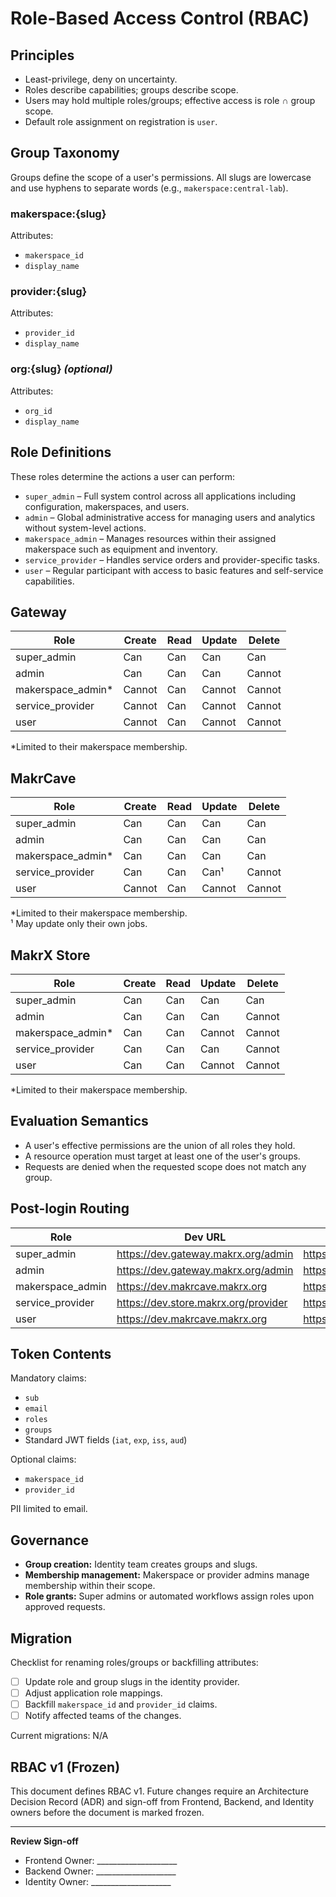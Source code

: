 # Role-Based Access Control (RBAC)

## Principles

- Least-privilege, deny on uncertainty.
- Roles describe capabilities; groups describe scope.
- Users may hold multiple roles/groups; effective access is role ∩ group scope.
- Default role assignment on registration is `user`.

## Group Taxonomy

Groups define the scope of a user's permissions. All slugs are lowercase and use hyphens to separate words (e.g., `makerspace:central-lab`).

### makerspace:{slug}

Attributes:

- `makerspace_id`
- `display_name`

### provider:{slug}

Attributes:

- `provider_id`
- `display_name`

### org:{slug} *(optional)*

Attributes:

- `org_id`
- `display_name`

## Role Definitions

These roles determine the actions a user can perform:

- `super_admin` – Full system control across all applications including configuration, makerspaces, and users.
- `admin` – Global administrative access for managing users and analytics without system-level actions.
- `makerspace_admin` – Manages resources within their assigned makerspace such as equipment and inventory.
- `service_provider` – Handles service orders and provider-specific tasks.
- `user` – Regular participant with access to basic features and self-service capabilities.

## Gateway

| Role | Create | Read | Update | Delete |
| --- | --- | --- | --- | --- |
| super_admin | Can | Can | Can | Can |
| admin | Can | Can | Can | Cannot |
| makerspace_admin* | Cannot | Can | Cannot | Cannot |
| service_provider | Cannot | Can | Cannot | Cannot |
| user | Cannot | Can | Cannot | Cannot |

\*Limited to their makerspace membership.

## MakrCave

| Role | Create | Read | Update | Delete |
| --- | --- | --- | --- | --- |
| super_admin | Can | Can | Can | Can |
| admin | Can | Can | Can | Can |
| makerspace_admin* | Can | Can | Can | Can |
| service_provider | Can | Can | Can¹ | Cannot |
| user | Cannot | Can | Cannot | Cannot |

\*Limited to their makerspace membership.  
¹ May update only their own jobs.

## MakrX Store

| Role | Create | Read | Update | Delete |
| --- | --- | --- | --- | --- |
| super_admin | Can | Can | Can | Can |
| admin | Can | Can | Can | Cannot |
| makerspace_admin* | Can | Can | Cannot | Cannot |
| service_provider | Can | Can | Can | Cannot |
| user | Can | Can | Cannot | Cannot |

\*Limited to their makerspace membership.

## Evaluation Semantics

- A user's effective permissions are the union of all roles they hold.
- A resource operation must target at least one of the user's groups.
- Requests are denied when the requested scope does not match any group.

## Post-login Routing

| Role | Dev URL | Staging URL | Prod URL |
| --- | --- | --- | --- |
| super_admin | https://dev.gateway.makrx.org/admin | https://staging.gateway.makrx.org/admin | https://gateway.makrx.org/admin |
| admin | https://dev.gateway.makrx.org/admin | https://staging.gateway.makrx.org/admin | https://gateway.makrx.org/admin |
| makerspace_admin | https://dev.makrcave.makrx.org | https://staging.makrcave.makrx.org | https://makrcave.makrx.org |
| service_provider | https://dev.store.makrx.org/provider | https://staging.store.makrx.org/provider | https://store.makrx.org/provider |
| user | https://dev.makrcave.makrx.org | https://staging.makrcave.makrx.org | https://makrcave.makrx.org |

## Token Contents

Mandatory claims:

- `sub`
- `email`
- `roles`
- `groups`
- Standard JWT fields (`iat`, `exp`, `iss`, `aud`)

Optional claims:

- `makerspace_id`
- `provider_id`

PII limited to email.

## Governance

- **Group creation:** Identity team creates groups and slugs.
- **Membership management:** Makerspace or provider admins manage membership within their scope.
- **Role grants:** Super admins or automated workflows assign roles upon approved requests.

## Migration

Checklist for renaming roles/groups or backfilling attributes:

- [ ] Update role and group slugs in the identity provider.
- [ ] Adjust application role mappings.
- [ ] Backfill `makerspace_id` and `provider_id` claims.
- [ ] Notify affected teams of the changes.

Current migrations: N/A

## RBAC v1 (Frozen)

This document defines RBAC v1. Future changes require an Architecture Decision Record (ADR) and sign-off from Frontend, Backend, and Identity owners before the document is marked frozen.

---

**Review Sign-off**

- Frontend Owner: ____________________
- Backend Owner: ____________________
- Identity Owner: ____________________
